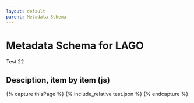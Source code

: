 ```yaml
---
layout: default
parent: Metadata Schema
---
```


# Metadata Schema for LAGO

Test 22

## Desciption, item by item (js) 


{% capture thisPage %}
    {% include_relative test.json %}
{% endcapture %}


<div id="text2"></div>
 
<script>
var j = '{{thisPage}}'
document.getElementById("text2").innerHTML = "hola2";
</script>


<script src="https://code.jquery.com/jquery-3.2.1.min.js"></script>
<script>
$().ready(function(){
    $.getJSON( "/DMP/schema/lagoSchema.jsonld", function( data ) {
    console.log(data);
    $("#text").html(data["text"]);
  });
});
</script>
 
<div id="text"></div>
